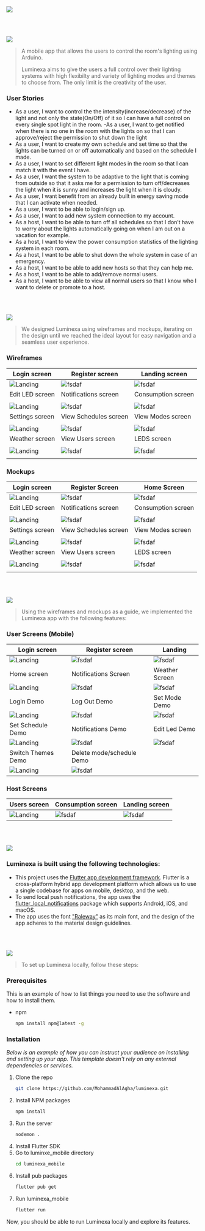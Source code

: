 <img src="./readme/title1.svg"/>

<br><br>

<!-- project philosophy -->
<img src="./readme/title2.svg"/>

> A mobile app that allows the users to control the room's lighting using Arduino.
>
> Luminexa aims to give the users a full control over their lighting systems with high flexibilty and variety of lighting modes and themes to choose from. The only limit is the creativity of the user.

### User Stories

- As a user, I want to control the the intensity(increase/decrease) of the light and not only the state(On/Off) of it so I can have a full control on every single spot light in the room.
  -As a user, I want to get notified when there is no one in the room with the lights on so that I can approve/reject the permission to shut down the light
- As a user, I want to create my own schedule and set time so that the lights can be turned on or off automatically and based on the schedule I made.
- As a user, I want to set different light modes in the room so that I can match it with the event I have.
- As a user, I want the system to be adaptive to the light that is coming from outside so that it asks me for a permission to turn off/decreases the light when it is sunny and increases the light when it is cloudy.
- As a user, I want benefit from an already built in energy saving mode that I can activate when needed.
- As a user, I want to be able to login/sign up.
- As a user, I want to add new system connection to my account.
- As a host, I want to be able to turn off all schedules so that I don’t have to worry about the lights automatically going on when I am out on a vacation for example.
- As a host, I want to view the power consumption statistics of the lighting system in each room.
- As a host, I want to be able to shut down the whole system in case of an emergency.
- As a host, I want to be able to add new hosts so that they can help me.
- As a host, I want to be able to add/remove normal users.
- As a host, I want to be able to view all normal users so that I know who I want to delete or promote to a host.

<br><br>

<!-- Prototyping -->
<img src="./readme/title3.svg"/>

> We designed Luminexa using wireframes and mockups, iterating on the design until we reached the ideal layout for easy navigation and a seamless user experience.

### Wireframes

| Login screen                            | Register screen                               | Landing screen                                   |
| --------------------------------------- | --------------------------------------------- | ------------------------------------------------ |
| ![Landing](./readme/SignIn_figma.png)   | ![fsdaf](./readme/SignUp_Figma.png)           | ![fsdaf](./readme/Home_Figma.png)                |
| Edit LED screen                         | Notifications screen                          | Consumption screen                               |
|                                         |                                               |                                                  |
| ![Landing](./readme/LEDS_figma.png)     | ![fsdaf](./readme/Notifications_figma.png)    | ![fsdaf](./readme/Power%20Consumption_figma.png) |
| Settings screen                         | View Schedules screen                         | View Modes screen                                |
|                                         |                                               |                                                  |
| ![Landing](./readme/Settings_figma.png) | ![fsdaf](./readme/View%20Schedules_figma.png) | ![fsdaf](./readme/View%20Modes_figma.png)        |
| Weather screen                          | View Users screen                             | LEDS screen                                      |
|                                         |                                               |                                                  |
| ![Landing](./readme/Weather_figma.png)  | ![fsdaf](./readme/Users_figma.png)            | ![fsdaf](./readme/LEDS_figma.png)                |
|                                         |

### Mockups

| Login screen                                  | Register Screen                                     | Home Screen                                            |
| --------------------------------------------- | --------------------------------------------------- | ------------------------------------------------------ |
| ![Landing](./readme/SignIn_figmaMockUp.png)   | ![fsdaf](./readme/SignUp_FigmaMockUp.png)           | ![fsdaf](./readme/Home_figmaMockUp.png)                |
| Edit LED screen                               | Notifications screen                                | Consumption screen                                     |
|                                               |                                                     |                                                        |
| ![Landing](./readme/LEDS_MockUps.png.png)     | ![fsdaf](./readme/Notifications_MockUps.png.png)    | ![fsdaf](./readme/Power%20Consumption_MockUps.png.png) |
| Settings screen                               | View Schedules screen                               | View Modes screen                                      |
|                                               |                                                     |                                                        |
| ![Landing](./readme/Settings_MockUps.png.png) | ![fsdaf](./readme/View%20Schedules_MockUps.png.png) | ![fsdaf](./readme/View%20Modes_MockUps.png.png)        |
| Weather screen                                | View Users screen                                   | LEDS screen                                            |
|                                               |                                                     |                                                        |
| ![Landing](./readme/Weather_MockUps.png.png)  | ![fsdaf](./readme/Users_MockUps.png.png)            | ![fsdaf](./readme/LEDS_MockUps.png.png)                |
|                                               |

<br><br>

<!-- Implementation -->
<img src="./readme/title4.svg"/>

> Using the wireframes and mockups as a guide, we implemented the Luminexa app with the following features:

### User Screens (Mobile)

| Login screen                                              | Register screen                                          | Landing                                             |
| --------------------------------------------------------- | -------------------------------------------------------- | --------------------------------------------------- |
| ![Landing](./readme/Login.jpg)                            | ![fsdaf](./readme/SignUp.jpg)                            | ![fsdaf](./readme/home.jpg)                         |
| Home screen                                               | Notifications Screen                                     | Weather Screen                                      |
| ![Landing](./readme/System.jpg)                           | ![fsdaf](./readme/Notifications.jpg)                     | ![fsdaf](./readme/Weather.jpg)                      |
| Login Demo                                                | Log Out Demo                                             | Set Mode Demo                                       |
| ![Landing](<./readme/LogIn_AdobeExpress%20(1).gif>)       | ![fsdaf](<./readme/LogOut_AdobeExpress%20(1).gif>)       | ![fsdaf](<./readme/SetMode_AdobeExpress%20(1).gif>) |
| Set Schedule Demo                                         | Notifications Demo                                       | Edit Led Demo                                       |
| ![Landing](<./readme/SetSchedule_AdobeExpress%20(1).gif>) | ![fsdaf](<./readme/Notification_AdobeExpress%20(1).gif>) | ![fsdaf](<./readme/EditLed_AdobeExpress%20(1).gif>) |
| Switch Themes Demo                                        | Delete mode/schedule Demo                                |
| ![Landing](./readme/Theme_AdobeExpress.gif)               | ![fsdaf](<./readme/Delete_AdobeExpress%20(3).gif>)       |

### Host Screens

| Users screen                   | Consumption screen           | Landing screen                    |
| ------------------------------ | ---------------------------- | --------------------------------- |
| ![Landing](./readme/Users.jpg) | ![fsdaf](./readme/Graph.jpg) | ![fsdaf](./readme/SystemHost.jpg) |

<br><br>

<!-- Tech stack -->
<img src="./readme/title5.svg"/>

### Luminexa is built using the following technologies:

- This project uses the [Flutter app development framework](https://flutter.dev/). Flutter is a cross-platform hybrid app development platform which allows us to use a single codebase for apps on mobile, desktop, and the web.
- To send local push notifications, the app uses the [flutter_local_notifications](https://pub.dev/packages/flutter_local_notifications) package which supports Android, iOS, and macOS.
- The app uses the font ["Raleway"](https://fonts.google.com/specimen/Work+Sans) as its main font, and the design of the app adheres to the material design guidelines.

<br><br>

<!-- How to run -->
<img src="./readme/title6.svg"/>

> To set up Luminexa locally, follow these steps:

### Prerequisites

This is an example of how to list things you need to use the software and how to install them.

- npm
  ```sh
  npm install npm@latest -g
  ```

### Installation

_Below is an example of how you can instruct your audience on installing and setting up your app. This template doesn't rely on any external dependencies or services._

1. Clone the repo
   ```sh
   git clone https://github.com/MohammadAlAgha/luminexa.git
   ```
2. Install NPM packages
   ```sh
   npm install
   ```
3. Run the server
   ```sh
   nodemon .
   ```
4. Install Flutter SDK
5. Go to luminxe_mobile directory
   ```sh
   cd luminexa_mobile
   ```
6. Install pub packages
   ```sh
   flutter pub get
   ```
7. Run luminexa_mobile
   ```sh
   flutter run
   ```

Now, you should be able to run Luminexa locally and explore its features.
